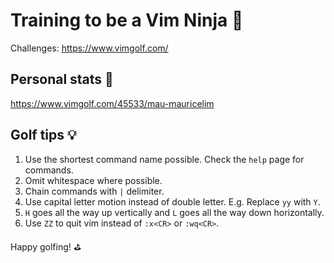 # Training to be a Vim Ninja 🥷
Challenges: https://www.vimgolf.com/

## Personal stats 🎯
https://www.vimgolf.com/45533/mau-mauricelim

## Golf tips 💡
1. Use the shortest command name possible. Check the `help` page for commands.
2. Omit whitespace where possible.
3. Chain commands with `|` delimiter.
4. Use capital letter motion instead of double letter. E.g. Replace `yy` with `Y`.
5. `H` goes all the way up vertically and `L` goes all the way down horizontally.
6. Use `ZZ` to quit vim instead of `:x<CR>` or `:wq<CR>`.

Happy golfing! ⛳
